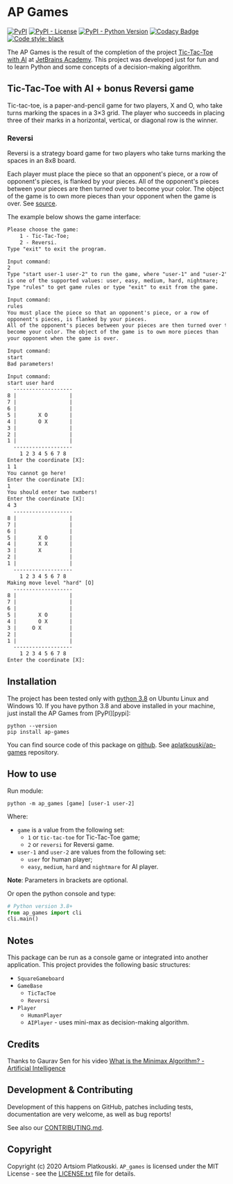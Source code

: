 # AP Games

[![PyPI](https://img.shields.io/pypi/v/ap-games)][pypi ap-games]
[![PyPI - License](https://img.shields.io/pypi/l/ap-games)][license.txt]
[![PyPI - Python Version](https://img.shields.io/pypi/pyversions/ap-games)](https://www.python.org/downloads/release/python-380/)
[![Codacy Badge](https://api.codacy.com/project/badge/Grade/434f6c66b7c24320bf36b591b3c81e23)](https://app.codacy.com/manual/aplatkouski/ap-games?utm_source=github.com&utm_medium=referral&utm_content=aplatkouski/ap-games&utm_campaign=Badge_Grade_Dashboard)
[![Code style: black](https://img.shields.io/badge/code%20style-black-000000.svg)](https://github.com/psf/black)

The AP Games is the result of the completion of the project
[Tic-Tac-Toe with AI][tic-tac-toe with ai] at
[JetBrains Academy][jetbrains academy]. This project was developed just for
fun and to learn Python and some concepts of a decision-making algorithm.

## Tic-Tac-Toe with AI + bonus **Reversi** game

Tic-tac-toe, is a paper-and-pencil game for two players, X and O, who take
turns marking the spaces in a 3×3 grid. The player who succeeds in placing
three of their marks in a horizontal, vertical, or diagonal row is the winner.

### Reversi

Reversi is a strategy board game for two players who take turns marking the
spaces in an 8x8 board.

Each player must place the piece so that an opponent's piece, or a row of
opponent's pieces, is flanked by your pieces. All of the opponent's pieces
between your pieces are then turned over to become your color. The object of
the game is to own more pieces than your opponent when the game is over.
See [source][reversi rules source].

The example below shows the game interface:
```txt
Please choose the game:
	1 - Tic-Tac-Toe;
	2 - Reversi.
Type "exit" to exit the program.

Input command:
2
Type "start user-1 user-2" to run the game, where "user-1" and "user-2"
is one of the supported values: user, easy, medium, hard, nightmare;
Type "rules" to get game rules or type "exit" to exit from the game.

Input command:
rules
You must place the piece so that an opponent's piece, or a row of
opponent's pieces, is flanked by your pieces.
All of the opponent's pieces between your pieces are then turned over to
become your color. The object of the game is to own more pieces than
your opponent when the game is over.

Input command:
start
Bad parameters!

Input command:
start user hard
  -------------------
8 |                 |
7 |                 |
6 |                 |
5 |       X O       |
4 |       O X       |
3 |                 |
2 |                 |
1 |                 |
  -------------------
    1 2 3 4 5 6 7 8
Enter the coordinate [X]:
1 1
You cannot go here!
Enter the coordinate [X]:
1
You should enter two numbers!
Enter the coordinate [X]:
4 3
  -------------------
8 |                 |
7 |                 |
6 |                 |
5 |       X O       |
4 |       X X       |
3 |       X         |
2 |                 |
1 |                 |
  -------------------
    1 2 3 4 5 6 7 8
Making move level "hard" [O]
  -------------------
8 |                 |
7 |                 |
6 |                 |
5 |       X O       |
4 |       O X       |
3 |     O X         |
2 |                 |
1 |                 |
  -------------------
    1 2 3 4 5 6 7 8
Enter the coordinate [X]:

```

## Installation

The project has been tested only with [python 3.8][python] on Ubuntu Linux
and Windows 10. If you have python 3.8 and above installed in your machine,
just install the AP Games from [PyPI][pypi]:

```shell script
python --version
pip install ap-games
```

You can find source code of this package on [github][].
See [aplatkouski/ap-games][] repository.

## How to use

Run module:
```shell script
python -m ap_games [game] [user-1 user-2]
```

Where:
  - ``game`` is a value from the following set:
    - ``1`` or ``tic-tac-toe`` for Tic-Tac-Toe game;
    - ``2`` or ``reversi`` for Reversi game.
  - ``user-1`` and ``user-2`` are values from the following set:
    - ``user`` for human player;
    - ``easy``, ``medium``, ``hard`` and ``nightmare`` for AI player.

**Note**: Parameters in brackets are optional.

Or open the python console and type:
```python
# Python version 3.8+
from ap_games import cli
cli.main()
```

## Notes

This package can be run as a console game or integrated into another
application. This project provides the following basic structures:
  - ``SquareGameboard``
  - ``GameBase``
    - ``TicTacToe``
    - ``Reversi``
  - ``Player``
    - ``HumanPlayer``
    - ``AIPlayer`` - uses mini-max as decision-making algorithm.

## Credits

Thanks to Gaurav Sen for his video
[What is the Minimax Algorithm? - Artificial Intelligence][minimax algorithm video]

## Development & Contributing

Development of this happens on GitHub, patches including tests,
documentation are very welcome, as well as bug reports!

See also our [CONTRIBUTING.md][contributing.md].

## Copyright

Copyright (c) 2020 Artsiom Platkouski. ``AP_games`` is licensed under the
MIT License - see the [LICENSE.txt][license.txt] file for details.

[pypi ap-games]: https://pypi.org/project/ap-games/
[tic-tac-toe with ai]: https://hyperskill.org/projects/82
[jetbrains academy]: https://hyperskill.org/join/0482410e
[pypia]: https://pypi.org/project/realpython-reader/
[reversi rules source]: http://www.flyordie.com/games/help/reversi/en/games_rules_reversi.html
[python]: https://www.python.org/
[github]: https://github.com
[aplatkouski/ap-games]: https://github.com/aplatkouski/ap-games
[contributing.md]: https://github.com/aplatkouski/ap-games/blob/master/CONTRIBUTING.md
[minimax algorithm video]: https://www.youtube.com/watch?v=KU9Ch59-4vw
[license.txt]: https://github.com/aplatkouski/ap-games/blob/master/LICENSE.txt
